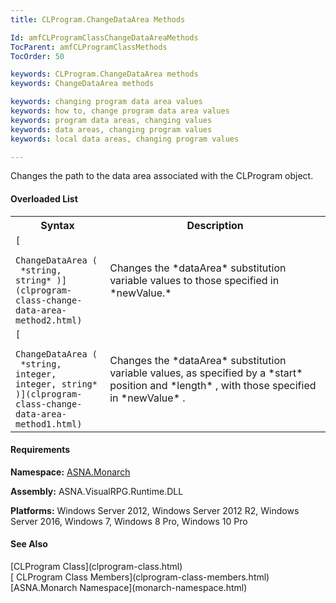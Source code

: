 ```yaml
---
title: CLProgram.ChangeDataArea Methods

Id: amfCLProgramClassChangeDataAreaMethods
TocParent: amfCLProgramClassMethods
TocOrder: 50

keywords: CLProgram.ChangeDataArea methods
keywords: ChangeDataArea methods

keywords: changing program data area values
keywords: how to, change program data area values
keywords: program data areas, changing values
keywords: data areas, changing program values
keywords: local data areas, changing program values

---
```


Changes the path to the data area associated with the CLProgram object.

#### Overloaded List
<table class="mytable" cellspacing="0" cellpadding="4" width="90%">
          <colgroup>
            <col width="30%" />
            <col width="70%" />
          </colgroup>
          <tr>
            <th>Syntax</th>
            <th>Description</th>
          </tr>
          <tr>
          <td>  <code>[
              ChangeDataArea (
 *string, string* )](clprogram-class-change-data-area-method2.html)</code>
            </td>
            <td>Changes the 
 *dataArea*  substitution variable values to
            those specified in 
 *newValue.* </td>
          </tr>
          <tr>
            <td> <code>[
              ChangeDataArea (
 *string, integer, integer, string* )](clprogram-class-change-data-area-method1.html)</code>
            </td>
            <td>Changes the 
 *dataArea*  substitution variable values, as
            specified by a 
 *start*  position and 
 *length* , with those specified in 
 *newValue* .</td>
          </tr>
</table>

<!-- start -->

#### Requirements
**Namespace:** [ASNA.Monarch](monarch-namespace.html)

**Assembly:** ASNA.VisualRPG.Runtime.DLL 

**Platforms:** Windows Server 2012, Windows Server 2012 R2, Windows Server 2016, Windows 7, Windows 8 Pro, Windows 10 Pro
<!-- end -->

#### See Also
<dl><dt>
        [CLProgram
        Class](clprogram-class.html)
        <br clear="none" />
        [
        CLProgram Class Members](clprogram-class-members.html)
        <br clear="none" />
        [ASNA.Monarch
        Namespace](monarch-namespace.html)
      </dt></dl>


